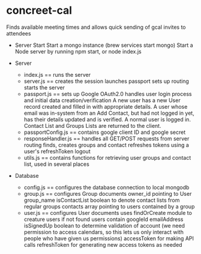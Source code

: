# concreet-cal
Finds available meeting times and allows quick sending of gcal invites to attendees


- Server Start
Start a mongo instance (brew services start mongo)
Start a Node server by running npm start, or node index.js

- Server
	- index.js == 
		runs the server
	- server.js == 
			creates the session 
			launches passport
			sets up routing
			starts the server
	- passport.js == 
		sets up Google OAuth2.0
		handles user login process and initial data creation/verification
			A new user has a new User record created and filled in with appropriate details. 
			A user whose email was in-system from an Add Contact, but had not logged in yet, has their details updated and is verified. 
			A normal user is logged in. 
			Contact List and Groups Lists are returned to the client.
	- passportConfig.js ==
		contains google client ID and google secret
	- responseHandler.js == 
		handles all GET/POST requests from server routing
		finds, creates groups and contact
		refreshes tokens using a user's refreshToken
		logout
	- utils.js == 
		contains functions for retrieving user groups and contact list, used in several places
	
- Database 
	- config.js ==
		configures the database connection to local mongodb
	- group.js ==
		configures Group documents
			owner_id pointing to User
			group_name
			isContactList boolean to denote contact lists from regular groups
			contacts array pointing to users contained by a group
	- user.js ==
		configures User documents
			uses findOrCreate module to creature users if not found
			users contain
				googleId
				emailAddress
				isSignedUp boolean to determine validation of account (we need permission to access calendars, so this lets us only interact with people who have given us permissions)
				accessToken for making API calls
				refreshToken for generating new access tokens as needed

